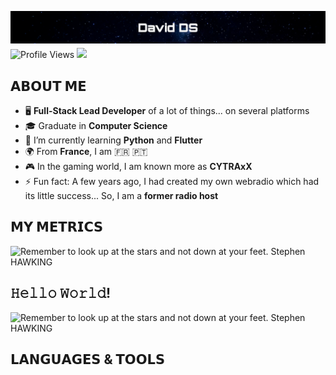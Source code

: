 <head>
  <link rel="stylesheet" type="text/css" href="https://raw.githubusercontent.com/DavidDSfr/DavidDSfr/main/css/style.css">
</head>

<div style="width: 100%; text-align: center;">

[![David DS](https://raw.githubusercontent.com/DavidDSfr/DavidDSfr/main/header.png)](https://davidds.fr/)

</div>

<div style="width: 100%; margin-top: -10px">

![Profile Views](https://komarev.com/ghpvc/?username=daviddsfr&style=flat-square&color=0d2550&label=VIEWS) ![](https://dcbadge.vercel.app/api/shield/375592240350756868?style=flat-square&theme=discord-inverted&compact=true)

</div>

<div class="container">
<div class="left-column">

## 𝗔𝗕𝗢𝗨𝗧 𝗠𝗘

<div class="about-me">

- 🖥️ **Full-Stack Lead Developer** of a lot of things... on several platforms
- 🎓 Graduate in **Computer Science**
- 🌱 I’m currently learning **Python** and **Flutter**
- 🌍 From **France**, I am 🇫🇷 🇵🇹
- 🎮 In the gaming world, I am known more as **CYTRAxX**
- ⚡ Fun fact: A few years ago, I had created my own webradio which had its little success... So, I am a **former radio host**

</div>

## 𝗠𝗬 𝗠𝗘𝗧𝗥𝗜𝗖𝗦

<img class="metrics" src="https://metrics.lecoq.io/daviddsfr?template=classic&isocalendar=1&base=header%2C%20activity%2C%20community%2C%20repositories%2C%20metadata&base.indepth=false&base.hireable=false&base.skip=false&isocalendar=false&isocalendar.duration=half-year&config.timezone=Europe%2FParis" alt="Remember to look up at the stars and not down at your feet. Stephen HAWKING">

</div>
<div class="right-column">

## 𝙷𝚎𝚕𝚕𝚘 𝚆𝚘𝚛𝚕𝚍!

<img class="quote" src="https://davidds.fr/img/look-up-shawking.png" alt="Remember to look up at the stars and not down at your feet. Stephen HAWKING">

## 𝗟𝗔𝗡𝗚𝗨𝗔𝗚𝗘𝗦 & 𝗧𝗢𝗢𝗟𝗦

</div>
</div>
